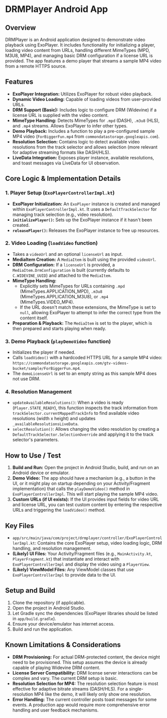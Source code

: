 # DRMPlayer Android App

## Overview

DRMPlayer is an Android application designed to demonstrate video playback using ExoPlayer. It includes functionality for initializing a player, loading video content from URLs, handling different MimeTypes (MPD, M3U8, MP4), and managing basic DRM configuration if a license URL is provided. The app features a demo player that streams a sample MP4 video from a remote HTTPS source.

## Features

*   **ExoPlayer Integration:** Utilizes ExoPlayer for robust video playback.
*   **Dynamic Video Loading:** Capable of loading videos from user-provided URLs.
*   **DRM Support (Basic):** Includes logic to configure DRM (Widevine) if a license URL is supplied with the video content.
*   **MimeType Handling:** Detects MimeTypes for `.mpd` (DASH), `.m3u8` (HLS), and `.mp4` streams. Allows ExoPlayer to infer other types.
*   **Demo Playback:** Includes a function to play a pre-configured sample MP4 video (`ForBiggerFun.mp4` from `commondatastorage.googleapis.com`).
*   **Resolution Selection:** Contains logic to detect available video resolutions from the track selector and allows selection (more relevant for adaptive streaming formats like DASH/HLS).
*   **LiveData Integration:** Exposes player instance, available resolutions, and toast messages via LiveData for UI observation.

## Core Logic & Implementation Details

### 1. Player Setup (`ExoPlayerControllerImpl.kt`)

*   **ExoPlayer Initialization:** An `ExoPlayer` instance is created and managed within `ExoPlayerControllerImpl.kt`. It uses a `DefaultTrackSelector` for managing track selection (e.g., video resolution).
*   **`initializePlayer()`:** Sets up the ExoPlayer instance if it hasn't been created.
*   **`releasePlayer()`:** Releases the ExoPlayer instance to free up resources.

### 2. Video Loading (`loadVideo` function)

*   Takes a `videoUrl` and an optional `licenseUrl` as input.
*   **MediaItem Creation:** A `MediaItem` is built using the provided `videoUrl`.
*   **DRM Configuration:** If a `licenseUrl` is provided, a `MediaItem.DrmConfiguration` is built (currently defaults to `C.WIDEVINE_UUID`) and attached to the `MediaItem`.
*   **MimeType Handling:**
    *   Explicitly sets MimeTypes for URLs containing `.mpd` (MimeTypes.APPLICATION_MPD), `.m3u8` (MimeTypes.APPLICATION_M3U8), or `.mp4` (MimeTypes.VIDEO_MP4).
    *   If the URL doesn't match these extensions, the MimeType is set to `null`, allowing ExoPlayer to attempt to infer the correct type from the content itself.
*   **Preparation & Playback:** The `MediaItem` is set to the player, which is then prepared and starts playing when ready.

### 3. Demo Playback (`playDemoVideo` function)

*   Initializes the player if needed.
*   Calls `loadVideo()` with a hardcoded HTTPS URL for a sample MP4 video: `https://commondatastorage.googleapis.com/gtv-videos-bucket/sample/ForBiggerFun.mp4`.
*   The `demoLicenseUrl` is set to an empty string as this sample MP4 does not use DRM.

### 4. Resolution Management

*   `updateAvailableResolutions()`: When a video is ready (`Player.STATE_READY`), this function inspects the track information from `trackSelector.currentMappedTrackInfo` to find available video resolutions (width x height) and updates `_availableResolutionsLiveData`.
*   `selectResolution()`: Allows changing the video resolution by creating a `DefaultTrackSelector.SelectionOverride` and applying it to the track selector's parameters.

## How to Use / Test

1.  **Build and Run:** Open the project in Android Studio, build, and run on an Android device or emulator.
2.  **Demo Video:** The app should have a mechanism (e.g., a button in the UI, or it might play on startup depending on your Activity/Fragment implementation) that calls the `playDemoVideo()` method in `ExoPlayerControllerImpl`. This will start playing the sample MP4 video.
3.  **Custom URLs (if UI exists):** If the UI provides input fields for video URL and license URL, you can test custom content by entering the respective URLs and triggering the `loadVideo()` method.

## Key Files

*   `app/src/main/java/com/project/drmplayer/controller/ExoPlayerControllerImpl.kt`: Contains the core ExoPlayer setup, video loading logic, DRM handling, and resolution management.
*   **(Likely) UI Files:** Your Activity/Fragment files (e.g., `MainActivity.kt`, `PlayerFragment.kt`) that instantiate and interact with `ExoPlayerControllerImpl` and display the video using a `PlayerView`.
*   **(Likely) ViewModel Files:** Any ViewModel classes that use `ExoPlayerControllerImpl` to provide data to the UI.

## Setup and Build

1.  Clone the repository (if applicable).
2.  Open the project in Android Studio.
3.  Let Gradle sync the dependencies (ExoPlayer libraries should be listed in `app/build.gradle`).
4.  Ensure your device/emulator has internet access.
5.  Build and run the application.

## Known Limitations & Considerations

*   **DRM Provisioning:** For actual DRM-protected content, the device might need to be provisioned. This setup assumes the device is already capable of playing Widevine DRM content.
*   **License Server Compatibility:** DRM license server interactions can be complex and vary. The current DRM setup is basic.
*   **Resolution Selection for MP4:** The resolution selection feature is most effective for adaptive bitrate streams (DASH/HLS). For a single-resolution MP4 like the demo, it will likely only show one resolution.
*   **Error Handling:** The current controller posts toast messages for some events. A production app would require more comprehensive error handling and user feedback mechanisms.

